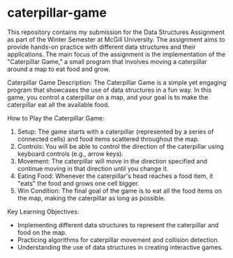 # caterpillar-game

This repository contains my submission for the Data Structures Assignment as part of the Winter Semester at McGill University. The assignment aims to provide hands-on practice with different data structures and their applications. The main focus of the assignment is the implementation of the "Caterpillar Game," a small program that involves moving a caterpillar around a map to eat food and grow.

Caterpillar Game Description:
The Caterpillar Game is a simple yet engaging program that showcases the use of data structures in a fun way. In this game, you control a caterpillar on a map, and your goal is to make the caterpillar eat all the available food.

How to Play the Caterpillar Game:

1. Setup: The game starts with a caterpillar (represented by a series of connected cells) and food items scattered throughout the map.
2. Controls: You will be able to control the direction of the caterpillar using keyboard controls (e.g., arrow keys).
3. Movement: The caterpillar will move in the direction specified and continue moving in that direction until you change it.
4. Eating Food: Whenever the caterpillar's head reaches a food item, it "eats" the food and grows one cell bigger.
5. Win Condition: The final goal of the game is to eat all the food items on the map, making the caterpillar as long as possible.

Key Learning Objectives:

- Implementing different data structures to represent the caterpillar and food on the map.
- Practicing algorithms for caterpillar movement and collision detection.
- Understanding the use of data structures in creating interactive games.
